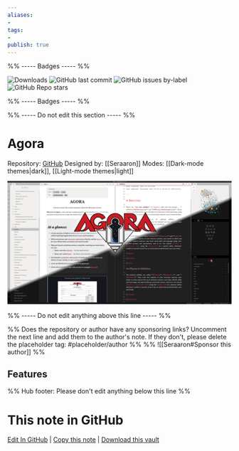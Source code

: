 ```yaml
---
aliases:
- 
tags: 
- 
publish: true
---
```


%% ----- Badges ----- %%

![Downloads](https://img.shields.io/badge/downloads-9554-573E7A?style=for-the-badge&logo=)
![GitHub last commit](https://img.shields.io/github/last-commit/Seraaron/agora-obsidian-theme?color=573E7A&label=last%20update&logo=github&style=for-the-badge)
![GitHub issues by-label](https://img.shields.io/github/issues/Seraaron/agora-obsidian-theme/help%20wanted?color=573E7A&logo=github&style=for-the-badge) 
![GitHub Repo stars](https://img.shields.io/github/stars/Seraaron/agora-obsidian-theme?color=573E7A&logo=github&style=for-the-badge)

%% ----- Badges ----- %%

%% ----- Do not edit this section ----- %%

# Agora

Repository: [GitHub](https://github.com/Seraaron/agora-obsidian-theme)
Designed by: [[Seraaron]]
Modes: [[Dark-mode themes|dark]], [[Light-mode themes|light]]



![screenshot](https://github.com/Seraaron/agora-obsidian-theme/raw/HEAD/agora-theme-preview.png)

%% ----- Do not edit anything above this line ----- %% 

%% Does the repository or author have any sponsoring links? Uncomment the next line and add them to the author's note. If they don't, please delete the placeholder tag: #placeholder/author %%
%% ![[Seraaron#Sponsor this author]] %%


## Features



%% Hub footer: Please don't edit anything below this line %%

# This note in GitHub

<span class="git-footer">[Edit In GitHub](https://github.dev/obsidian-community/obsidian-hub/blob/main/02%20-%20Community%20Expansions/02.05%20All%20Community%20Expansions/Themes/Agora.md "git-hub-edit-note") | [Copy this note](https://raw.githubusercontent.com/obsidian-community/obsidian-hub/main/02%20-%20Community%20Expansions/02.05%20All%20Community%20Expansions/Themes/Agora.md "git-hub-copy-note") | [Download this vault](https://github.com/obsidian-community/obsidian-hub/archive/refs/heads/main.zip "git-hub-download-vault") </span>
